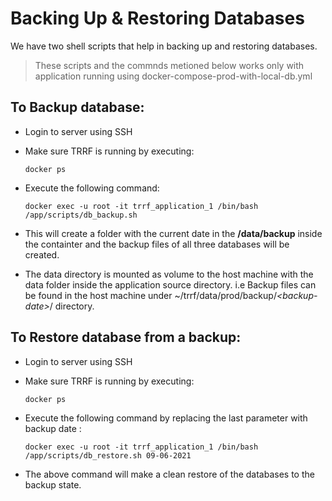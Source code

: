 # Backing Up & Restoring Databases
We have two shell scripts that help in backing up and restoring databases.

> These scripts and the commnds metioned below works only with application running using docker-compose-prod-with-local-db.yml

## To Backup database:

- Login to server using SSH
- Make sure TRRF is running by executing:

    ``` docker ps ```


- Execute the following command: 

    ``` docker exec -u root -it trrf_application_1 /bin/bash /app/scripts/db_backup.sh ```

- This will create a folder with the current date in the __/data/backup__ inside the containter and the backup files of all three databases will be created.
- The data directory is mounted as volume to the host machine with the data folder inside the application source directory. i.e Backup files can be found in the host machine under ~/trrf/data/prod/backup/_\<backup-date>_/ directory.


## To Restore database from a backup:

- Login to server using SSH
- Make sure TRRF is running by executing:

    ``` docker ps ```


- Execute the following command by replacing the last parameter with backup date :

     ``` docker exec -u root -it trrf_application_1 /bin/bash /app/scripts/db_restore.sh 09-06-2021 ```



- The above command will make a clean restore of the databases to the backup state.



